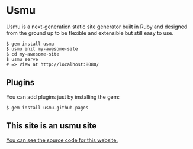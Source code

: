 # Usmu

Usmu is a next-generation static site generator built in Ruby and designed from
the ground up to be flexible and extensible but still easy to use.

```
$ gem install usmu
$ usmu init my-awesome-site
$ cd my-awesome-site
$ usmu serve
# => View at http://localhost:8080/
```

## Plugins

You can add plugins just by installing the gem:

```
$ gem install usmu-github-pages
```

## This site is an usmu site

[You can see the source code for this website.](https://github.com/usmu/usmu.github.io)
